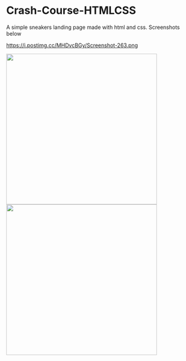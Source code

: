 # Crash-Course-HTMLCSS

A simple sneakers landing page made with html and css.
Screenshots below

https://i.postimg.cc/MHDvcBGy/Screenshot-263.png

<img src="https://i.postimg.cc/MHDvcBGy/Screenshot-263.png" width=400px>

<img src="https://i.postimg.cc/y6XJpMTk/Screenshot-264.png" width=400px>
